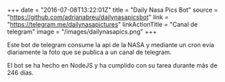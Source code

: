 +++
date = "2016-07-08T13:22:01Z"
title = "Daily Nasa Pics Bot"
source = "https://github.com/adrianabreu/dailynasapicsbot"
link = "https://telegram.me/dailynasapictures"
linkActionTitle = "Canal de telegram"
image = "/images/dailynasapics.png"
+++

Este bot de telegram consume la api de la NASA y mediante un cron evía diariamente la foto que se publica a un canal de telegram.

<!--more-->

El bot se ha hecho en NodeJS y ha cumplido con su tarea durante más de 246 días.